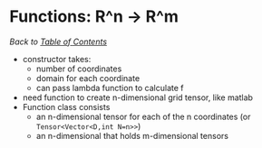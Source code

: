 # Functions: R^n -> R^m

_Back to [Table of Contents](../README.md)_

* constructor takes:
  * number of coordinates
  * domain for each coordinate
  * can pass lambda function to calculate f
* need function to create n-dimensional grid tensor, like matlab
* Function class consists
   * an n-dimensional tensor for each of the n coordinates (or `Tensor<Vector<D,int N=n>>`)
   * an n-dimensional that holds m-dimensional tensors
